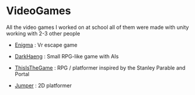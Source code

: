 # VideoGames
All the video games I worked on at school all of them were made with unity working with 2-3 other people

- [Enigma](https://github.com/Nekory23/enigma) : Vr escape game

- [DarkHaeng](https://github.com/Nekory23/DarkHaeng) : Small RPG-like game with AIs

- [ThisIsTheGame](https://github.com/Nekory23/ThisIsTheGame) : RPG / platformer inspired by the Stanley Parable and Portal

- [Jumper](https://github.com/Nekory23/jumper-game) : 2D platformer
